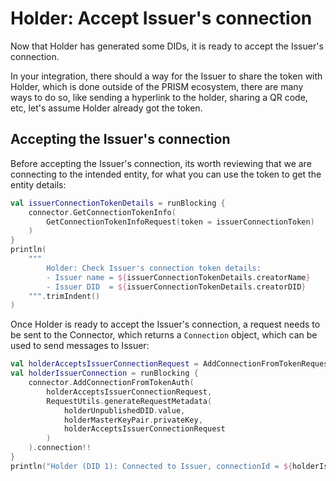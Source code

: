 # Holder: Accept Issuer's connection
Now that Holder has generated some DIDs, it is ready to accept the Issuer's connection.

In your integration, there should a way for the Issuer to share the token with Holder, which is done outside of the PRISM ecosystem, there are many ways to do so, like sending a hyperlink to the holder, sharing a QR code, etc, let's assume Holder already got the token.


## Accepting the Issuer's connection

Before accepting the Issuer's connection, its worth reviewing that we are connecting to the intended entity, for what you can use the token to get the entity details:

```kotlin
val issuerConnectionTokenDetails = runBlocking {
    connector.GetConnectionTokenInfo(
        GetConnectionTokenInfoRequest(token = issuerConnectionToken)
    )
}
println(
    """
        Holder: Check Issuer's connection token details:
        - Issuer name = ${issuerConnectionTokenDetails.creatorName}
        - Issuer DID  = ${issuerConnectionTokenDetails.creatorDID}
    """.trimIndent()
)
```

Once Holder is ready to accept the Issuer's connection, a request needs to be sent to the Connector, which returns a `Connection` object, which can be used to send messages to Issuer:

```kotlin
val holderAcceptsIssuerConnectionRequest = AddConnectionFromTokenRequest(token = issuerConnectionToken)
val holderIssuerConnection = runBlocking {
    connector.AddConnectionFromTokenAuth(
        holderAcceptsIssuerConnectionRequest,
        RequestUtils.generateRequestMetadata(
            holderUnpublishedDID.value,
            holderMasterKeyPair.privateKey,
            holderAcceptsIssuerConnectionRequest
        )
    ).connection!!
}
println("Holder (DID 1): Connected to Issuer, connectionId = ${holderIssuerConnection.connectionId}")
```

